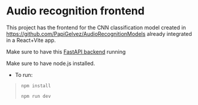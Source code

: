 # Audio recognition frontend

This project has the frontend for the CNN classification model created in https://github.com/PapiGelvez/AudioRecognitionModels already integrated in a React+Vite app.

Make sure to have this [FastAPI backend](https://github.com/PapiGelvez/AudioRecognitionBackend) running

Make sure to have node.js installed.

* To run:

> `npm install`
>
> `npm run dev`
